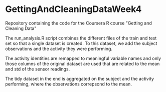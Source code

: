 # GettingAndCleaningDataWeek4
Repository containing the code for the Coursera R course "Getting and Cleaning Data"

The run_analysis.R script combines the different files of the train and test set so that a single dataset is created. To this dataset, we add the subject observations and the activity they were performing.

The activity identities are remapped to meaningful variable names and only those columns of the original dataset are used that are related to the mean and std of the sensor readings.

The tidy dataset in the end is aggregated on the subject and the activity performing, where the observations correpsond to the mean.
